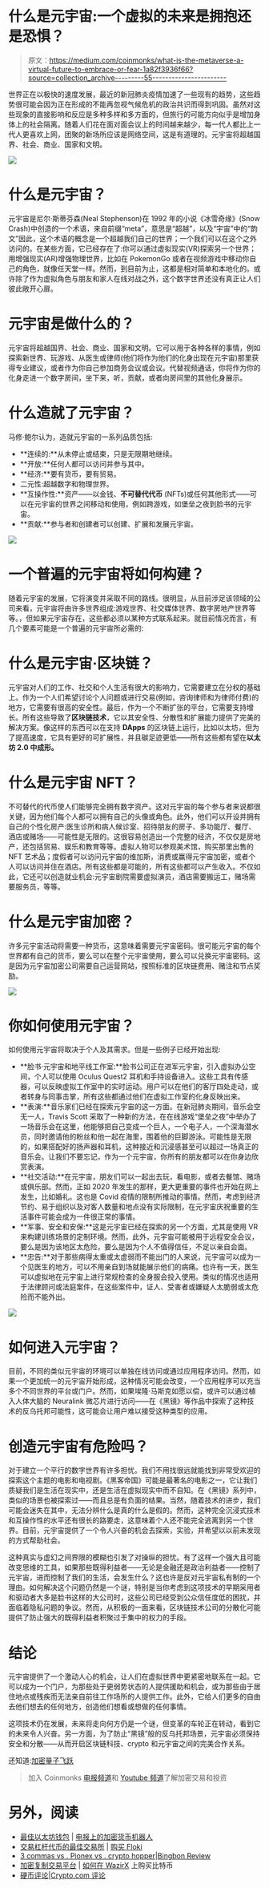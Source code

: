 # 什么是元宇宙:一个虚拟的未来是拥抱还是恐惧？

> 原文：<https://medium.com/coinmonks/what-is-the-metaverse-a-virtual-future-to-embrace-or-fear-1a82f3936f66?source=collection_archive---------55----------------------->

世界正在以极快的速度发展，最近的新冠肺炎疫情加速了一些现有的趋势，这些趋势很可能会因为正在形成的不能再忽视气候危机的政治共识而得到巩固。虽然对这些现象的直接影响和反应是多种多样和多方面的，但旅行的可能方向似乎是增加身体上的社会隔离。随着人们花在面对面会议上的时间越来越少，每一代人都比上一代人更喜欢上网，团聚的新场所应该是网络空间，这是有道理的。元宇宙将超越国界、社会、商业、国家和文明。

![](img/8fa34a9313bbaad3640cb69a233f52b0.png)

# 什么是元宇宙？

元宇宙是尼尔·斯蒂芬森(Neal Stephenson)在 1992 年的小说《冰雪奇缘》(Snow Crash)中创造的一个术语，来自前缀“meta”，意思是“超越”，以及“宇宙”中的“韵文”因此，这个术语的概念是一个超越我们自己的世界；一个我们可以在这个之外访问的。在某些方面，它已经存在了:你可以通过虚拟现实(VR)探索另一个世界；用增强现实(AR)增强物理世界，比如在 PokemonGo 或者在视频游戏中移动你自己的角色，就像任天堂一样。然而，到目前为止，这都是相对简单和本地化的。或许除了作为虚拟角色与朋友和家人在线对战之外，这个数字世界还没有真正让人们彼此敞开心扉。

# 元宇宙是做什么的？

元宇宙将超越国界、社会、商业、国家和文明。它可以用于各种各样的事情，例如探索新世界、玩游戏、从医生或律师(他们将作为他们的化身出现在元宇宙)那里获得专业建议，或者作为你自己参加商务会议或会议。代替视频通话，你将作为你的化身走进一个数字房间，坐下来，听，贡献，或者向房间里的其他化身展示。

# 什么造就了元宇宙？

马修·鲍尔认为，造就元宇宙的一系列品质包括:

*   **连续的:**从未停止或结束，只是无限期地继续。
*   **开放:**任何人都可以访问并参与其中。
*   **经济:**要有货币，要有贸易。
*   二元性:超越数字和物理世界。
*   **互操作性:**资产——以金钱、**不可替代代币** (NFTs)或任何其他形式——可以在元宇宙的世界之间移动和使用，例如跨游戏，如堡垒之夜到脸书的元宇宙。
*   **贡献:**参与者和创建者可以创建、扩展和发展元宇宙。

![](img/6719b67fa64f70c26550ad455c3e3ebd.png)

# 一个普遍的元宇宙将如何构建？

随着元宇宙的发展，它将演变并采取不同的路线。很明显，从目前涉足该领域的公司来看，元宇宙将由许多世界组成:游戏世界、社交媒体世界、数字房地产世界等等。，但如果元宇宙存在，这些都必须以某种方式联系起来。就目前情况而言，有几个要素可能是一个普遍的元宇宙所必需的:

# 什么是元宇宙·区块链？

元宇宙对人们的工作、社交和个人生活有很大的影响力，它需要建立在分权的基础上。作为一个人们希望讨论个人问题或进行交易(例如，咨询律师和为律师付费)的地方，它需要有很高的安全性。最后，作为一个不断扩张的平台，它需要支持增长。所有这些导致了**区块链技术**，它以其安全性、分散性和扩展能力提供了完美的解决方案。像这样的东西可以在支持 **DApps** 的区块链上运行，比如以太坊，但为了提高速度，它具有更好的可扩展性，并且碳足迹更低——所有这些都有望在**以太坊 2.0 中成形。**

# 什么是元宇宙 NFT？

不可替代的代币使人们能够完全拥有数字资产。这对元宇宙的每个参与者来说都很关键，因为他们每个人都可以拥有自己的头像或角色。此外，他们可以开设并拥有自己的个性化房产:医生诊所和病人候诊室、招待朋友的房子、多功能厅、餐厅、酒店或赌场——可能性是无限的。这很容易创造出一个完整的经济，不仅仅是房地产，还包括贸易、娱乐和教育等等。虚拟人物可以参观美术馆，购买那里出售的 NFT 艺术品；度假者可以访问元宇宙的维加斯，消费或赢得元宇宙加密，或者个人可以访问并住在酒店。所有这些都是可能的，所有这些都可以产生收入。不仅如此，它还可以创造就业机会:元宇宙剧院需要虚拟演员，酒店需要搬运工，赌场需要服务员，等等。

# 什么是元宇宙加密？

许多元宇宙活动将需要一种货币，这意味着需要元宇宙密码。很可能元宇宙的每个世界都有自己的货币，要么可以在整个元宇宙使用，要么可以兑换元宇宙密码。这是因为元宇宙加密公司需要自己运营网站，按照标准的区块链费用、赌注和节点奖励。

![](img/b49dcd07c23fcbfb64f95adf63289d0d.png)

# 你如何使用元宇宙？

如何使用元宇宙将取决于个人及其需求。但是一些例子已经开始出现:

*   **脸书·元宇宙和地平线工作室:**脸书公司正在进军元宇宙，引入虚拟办公空间，个人可以使用 Oculus Quest2 耳机和手持设备进入。这些工具有传感器，可以反映虚拟工作室中的实时运动。用户可以在他们的客厅四处走动，或者转身与同事击掌，所有这些都通过他们在虚拟工作室的化身反映出来。
*   **表演:**音乐家们已经在探索元宇宙的这一方面。在新冠肺炎期间，音乐会空无一人，Travis Scott 采取了一种新的方法，在在线游戏“堡垒之夜”中举办了一场音乐会在这里，他能够把自己变成一个巨人，一个电子人，一个深海潜水员，同时邀请他的粉丝和他一起在海里，围着他的巨脚游泳。可能性是无限的，如果搭配好的扬声器和耳机，这种接近和沉浸感甚至可以超过一场真正的音乐会。让我们不要忘记，作为一个元宇宙，你所有的朋友都可以在你身边欣赏表演。
*   **社交活动:**在元宇宙，朋友们可以一起出去玩，看电影，或者去餐馆、赌场或俱乐部。然而，正如 2020 年发生的那样，更大更重要的事件也开始在网上发生，比如婚礼。这也是 Covid 疫情的限制所推动的事情。然而，考虑到经济节约、易于组织以及对客人数量和地点没有实际限制，在元宇宙庆祝重要的生活事件可能会成为一件很正常的事情。
*   **军事、安全和安保:**这是元宇宙已经在探索的另一个方面，尤其是使用 VR 来构建训练场景的定制环境。然而，此外，元宇宙可能被用于远程安全会议，要么是因为该地区太危险，要么是因为个人不值得信任，不足以亲自会面。
*   **忠告:**对于那些病得太重或太虚弱而不能出门的人来说，元宇宙可以成为一个见医生的地方，可以不用亲自到场就能展示他们的病痛。也许有一天，医生可以虚拟地在元宇宙上进行常规检查的全身服会投入使用。类似的情况也适用于法律顾问或法庭案件，在这些案件中，证人、受害者或嫌疑人太脆弱或太危险而不能外出。

![](img/e2efda5ed6a8a47dcda1167d0210dfea.png)

# 如何进入元宇宙？

目前，不同的类似元宇宙的环境可以单独在线访问或通过应用程序访问。然而，如果一个更加统一的元宇宙开始形成，这种情况可能会改变，一个应用程序可以充当多个不同世界的平台或门户。然而，如果埃隆·马斯克如愿以偿，或许可以通过植入人体大脑的 Neuralink 微芯片进行访问——在《黑镜》等作品中探索了这种技术的反乌托邦可能性，这可能会让用户难以接受这种类型的应用。

# 创造元宇宙有危险吗？

对于建立一个平行的数字世界有许多担忧。我们不用找很远就能找到非常受欢迎的探索这个主题的电影和电视剧。《黑客帝国》可能是最著名的电影之一，它让我们质疑我们是生活在现实中，还是生活在虚拟现实中而不自知。在《黑镜》系列中，类似的场景也被探索过——而且总是有负面的结果。当然，随着技术的进步，我们可能会迷失在其中，无法分辨什么是真的什么是假的。然而，这种完全沉浸式技术和互操作性的水平还有很长的路要走，这意味着个人还不能完全逃离到另一个世界。目前，元宇宙提供了一个令人兴奋的机会去探索，实验，并希望以以前未发现的方式帮助社会。

这种真实与虚幻之间界限的模糊也引发了对操纵的担忧。有了这样一个强大且可能改变思维的工具，如果那些既得利益者——无论是金融还是政治利益者——控制了元宇宙，进而控制了我们的生活，会发生什么？这也许是反对元宇宙私有制的一个理由。如何解决这个问题仍然是一个谜，特别是当你考虑到这项技术的早期采用者和驱动者大多是脸书这样的大公司时，这些公司已经受到公众信任度低的困扰，并面临着隐私问题的争议。然而，从积极的一面来看，区块链技术公司的分散化可能提供了防止强大的既得利益者积聚过于集中的权力的手段。

# 结论

元宇宙提供了一个激动人心的机会，让人们在虚拟世界中更紧密地联系在一起。它可以成为一个门户，为那些处于更弱势状态的人提供援助和机会，或为那些由于居住地点或残疾而无法亲自前往工作场所的人提供工作。此外，它给人们更多的自由去他们想去的任何地方，创造他们想看或想做的任何事情。

这项技术仍在发展，未来将走向何方仍是一个谜，但变革的车轮正在转动，看到它的未来令人兴奋。另一方面，为了防止“黑镜”般的反乌托邦场景，元宇宙必须保持安全和分散——从而开启区块链科技、crypto 和元宇宙之间的完美合作关系。

还知道:[加密量子飞跃](https://www.digistore24.com/redir/325658/mctria/)

> 加入 Coinmonks [电报频道](https://t.me/coincodecap)和 [Youtube 频道](https://www.youtube.com/c/coinmonks/videos)了解加密交易和投资

# 另外，阅读

*   [最佳以太坊钱包](https://coincodecap.com/best-ethereum-wallets) | [电报上的加密货币机器人](https://coincodecap.com/telegram-crypto-bots)
*   [交易杠杆代币的最佳交易所](https://coincodecap.com/leveraged-token-exchanges) | [购买 Floki](https://coincodecap.com/buy-floki-inu-token)
*   [3 commas vs . Pionex vs . crypto hopper](https://coincodecap.com/3commas-vs-pionex-vs-cryptohopper)|[Bingbon Review](https://coincodecap.com/bingbon-review)
*   [加密复制交易平台](/coinmonks/top-10-crypto-copy-trading-platforms-for-beginners-d0c37c7d698c) | [如何在 WazirX](/coinmonks/buy-bitcoin-on-wazirx-2d12b7989af1) 上购买比特币
*   [硬币评论](https://coincodecap.com/coinloan-review)|[Crypto.com 评论](/coinmonks/crypto-com-review-f143dca1f74c)